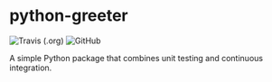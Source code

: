 # python-greeter

![Travis (.org)](https://img.shields.io/travis/DrJeffreyMorgan/python-greeter.svg)
![GitHub](https://img.shields.io/github/license/mashape/apistatus.svg)

A simple Python package that combines unit testing and continuous integration.
